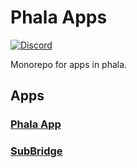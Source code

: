 # Phala Apps

[![Discord](https://img.shields.io/discord/697726436211163147?color=%235865F2&label=discord&style=for-the-badge)](https://discord.gg/phala)

Monorepo for apps in phala.

## Apps

### [Phala App](/apps/app)

### [SubBridge](/apps/subbridge)
